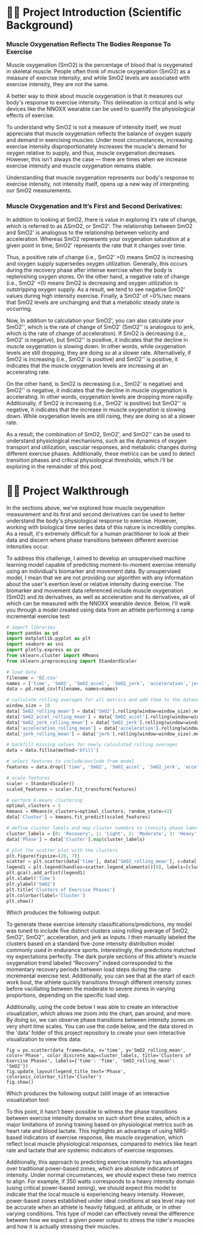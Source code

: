 # 🚴‍♂️ Project Introduction (Scientific Background)
### Muscle Oxygenation Reflects The Bodies Response To Exercise
Muscle oxygenation (SmO2) is the percentage of blood that is oxygenated in skeletal muscle. People often think of muscle oxygenation (SmO2) as a measure of exercise intensity, and while SmO2 levels are associated with exercise intensity, they are not the same.

A better way to think about muscle oxygenation is that it measures our body's response to exercise intensity. This delineation is critical and is why devices like the NNOXX wearable can be used to quantify the physiological effects of exercise. 

To understand why SmO2 is not a measure of intensity itself, we must appreciate that muscle oxygenation reflects the balance of oxygen supply and demand in exercising muscles. Under most circumstances, increasing exercise intensity disproportionately increases the muscle's demand for oxygen relative to supply, and thus, muscle oxygenation decreases. However, this isn't always the case — there are times when we increase exercise intensity and muscle oxygenation remains stable.

Understanding that muscle oxygenation represents our body's response to exercise intensity, not intensity itself, opens up a new way of interpreting our SmO2 measurements. 

### Muscle Oxygenation and It’s First and Second Derivatives:
In addition to looking at SmO2, there is value in exploring it’s rate of change, which is referred to as ΔSmO2, or SmO2'. The relationship between SmO2 and SmO2' is analogous to the relationship between velocity and acceleration. Whereas SmO2 represents your oxygenation saturation at a given point in time, SmO2' represents the rate that it changes over time. 

Thus, a positive rate of change (i.e., SmO2' >0) means SmO2 is increasing and oxygen supply supersedes oxygen utilization. Generally, this occurs during the recovery phase after intense exercise when the body is replenishing oxygen stores. On the other hand, a negative rate of change (i.e., SmO2' <0) means SmO2 is decreasing and oxygen utilization is outstripping oxygen supply. As a result, we tend to see negative SmO2' values during high intensity exercise. Finally, a SmO2' of ~0%/sec means that SmO2 levels are unchanging and that a metabolic steady state is occurring.

Now, In addition to calculation your SmO2', you can also calculate your SmO2'', which is the rate of change of SmO2' (SmO2'' is analogous to jerk, which is the rate of change of acceleration). If SmO2 is decreasing (i.e., SmO2' is negative), but SmO2'' is positive, it indicates that the decline in muscle oxygenation is slowing down. In other words, while oxygenation levels are still dropping, they are doing so at a slower rate. Alternatively, if SmO2 is increasing (i.e., SmO2' is positive) and SmO2'' is positive, it indicates that the muscle oxygenation levels are increasing at an accelerating rate.

On the other hand, is SmO2 is decreasing (i.e., SmO2' is negative) and SmO2'' is negative, it indicates that the decline in muscle oxygenation is accelerating. In other words, oxygenation levels are dropping more rapidly. Additionally, if SmO2 is increasing (i.e., SmO2' is positive) but SmO2'' is negative, it indicates that the increase in muscle oxygenation is slowing down. While oxygenation levels are still rising, they are doing so at a slower rate.

As a result, the combination of SmO2, SmO2', and SmO2'' can be used to understand physiological mechanisms, such as the dynamics of oxygen transport and utilization, vascular responses, and metabolic changes during different exercise phases. Additionally, these metrics can be used to detect transition phases and critical physiological thresholds, which i’ll be exploring in the remainder of this post. 

# 🚴‍♂️ Project Walkthrough 

In the sections above, we've explored how muscle oxygenation measurement and its first and second derivatives can be used to better understand the body's physiological response to exercise. However, working with biological time series data of this nature is incredibly complex. As a result, it's extremely difficult for a human practitioner to look at their data and discern where phase transitions between different exercise intensities occur.

To address this challenge, I aimed to develop an unsupervised machine learning model capable of predicting moment-to-moment exercise intensity using an individual's biomarker and movement data. By unsupervised model, I mean that we are not providing our algorithm with any information about the user's exertion level or relative intensity during exercise. The biomarker and movement data referenced include muscle oxygenation (SmO2) and its derivatives, as well as acceleration and its derivatives, all of which can be measured with the NNOXX wearable device. Below, I'll walk you through a model created using data from an athlete performing a ramp incremental exercise test:

```python
# import libraries
import pandas as pd
import matplotlib.pyplot as plt
import seaborn as sns
import plotly.express as px
from sklearn.cluster import KMeans
from sklearn.preprocessing import StandardScaler

# load data
filename = 'O2.csv'
names = ['time', 'SmO2', 'SmO2_accel', 'SmO2_jerk', 'acceleration','jerk']
data = pd.read_csv(filename, names=names)

# calculate rolling averages for all metrics and add them to the dataset
window_size = 10
data['SmO2_rolling_mean'] = data['SmO2'].rolling(window=window_size).mean()
data['SmO2_accel_rolling_mean'] = data['SmO2_accel'].rolling(window=window_size).mean()
data['SmO2_jerk_rolling_mean'] = data['SmO2_jerk'].rolling(window=window_size).mean()
data['acceleration_rolling_mean'] = data['acceleration'].rolling(window=window_size).mean()
data['jerk_rolling_mean'] = data['jerk'].rolling(window=window_size).mean()

# backfill missing values for newly calculated rolling averages
data = data.fillna(method='bfill')

# select features to include/exclude from model
features = data.drop(['time', 'SmO2', 'SmO2_accel', 'SmO2_jerk', 'acceleration', 'jerk'], axis=1)

# scale features
scaler = StandardScaler()
scaled_features = scaler.fit_transform(features)

# perform k-means clustering
optimal_clusters = 5
kmeans = KMeans(n_clusters=optimal_clusters, random_state=42)
data['Cluster'] = kmeans.fit_predict(scaled_features)

# define cluster labels and map clsuter numebrs to itensity phase labels
cluster_labels = {0: 'Recovery', 1: 'Light', 2: 'Moderate', 3: 'Heavy', 4:'Severe'}
data['Phase'] = data['Cluster'].map(cluster_labels)

# plot the scatter plot with the clusters
plt.figure(figsize=(20, 7))
scatter = plt.scatter(data['time'], data['SmO2_rolling_mean'], c=data['Cluster'], cmap='viridis')
legend1 = plt.legend(handles=scatter.legend_elements()[0], labels=[cluster_labels[i] for i in range(len(cluster_labels))], title="Phase")
plt.gca().add_artist(legend1)
plt.xlabel('Time')
plt.ylabel('SmO2')
plt.title('Clusters of Exercise Phases')
plt.colorbar(label='Cluster')
plt.show()
```
Which produces the following output:



To generate these exercise intensity classifications/predictions, my model was tuned to include five distinct clusters using rolling average of SmO2, SmO2', SmO2'', acceleration, and jerk as inputs. I then manually labeled the clusters based on a standard five-zone intensity distribution model commonly used in endurance sports. Interestingly, the predictions matched my expectations perfectly. The dark purple sections of this athlete's muscle oxygenation trend labeled “Recovery” indeed corresponded to the momentary recovery periods between load steps during the ramp incremental exercise test. Additionally, you can see that at the start of each work bout, the athlete quickly transitions through different intensity zones before vacillating between the moderate to severe zones in varying proportions, depending on the specific load step.

Additionally, using the code below I was able to create an interactive visualization, which allows me zoom into the chart, pan around, and more. By doing so, we can observe phase transitions between intensity zones on very short time scales. You can use the code below, and the data stored in the 'data' folder of this project repository to create your own interactive visualization to view this data:
```
fig = px.scatter(data_frame=data, x='time', y='SmO2_rolling_mean', color='Phase', color_discrete_map=cluster_labels, title='Clusters of Exercise Phases', labels={'time': 'Time', 'SmO2_rolling_mean': 'SmO2'})
fig.update_layout(legend_title_text='Phase', coloraxis_colorbar_title='Cluster')
fig.show()
```
Which produces the following output (still image of an interactive visualization tool:




To this point, it hasn’t been possible to witness the phase transitions between exercise intensity domains on such short time scales, which is a major limitations of zoning training based on physiological metrics such as heart rate and blood lactate. This highlights an advantage of using NIRS-based indicators of exercise response, like muscle oxygenation, which reflect local muscle physiological responses, compared to metrics like heart rate and lactate that are systemic indicators of exercise responses.

Additionally, this approach to predicting exercise intensity has advantages over traditional power-based zones, which are absolute indicators of intensity. Under normal circumstances, we should expect these two metrics to align. For example, if 350 watts corresponds to a heavy intensity domain (using critical power-based zoning), we should expect this model to indicate that the local muscle is experiencing heavy intensity. However, power-based zones established under ideal conditions at sea level may not be accurate when an athlete is heavily fatigued, at altitude, or in other varying conditions. This type of model can effectively reveal the difference between how we expect a given power output to stress the rider's muscles and how it is actually stressing their muscles.
